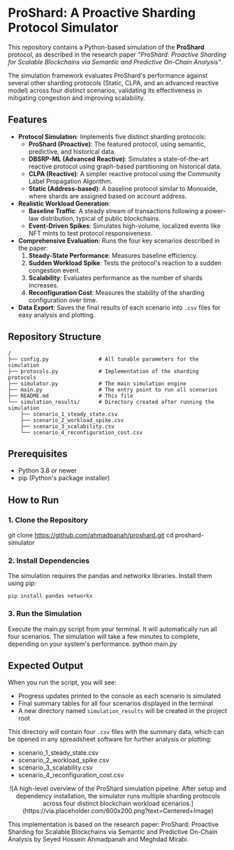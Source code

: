 # ProShard: A Proactive Sharding Protocol Simulator

This repository contains a Python-based simulation of the **ProShard** protocol, as described in the research paper *"ProShard: Proactive Sharding for Scalable Blockchains via Semantic and Predictive On-Chain Analysis"*.

The simulation framework evaluates ProShard's performance against several other sharding protocols (Static, CLPA, and an advanced reactive model) across four distinct scenarios, validating its effectiveness in mitigating congestion and improving scalability.

## Features

- **Protocol Simulation**: Implements five distinct sharding protocols:
  - **ProShard (Proactive)**: The featured protocol, using semantic, predictive, and historical data.
  - **DBSRP-ML (Advanced Reactive)**: Simulates a state-of-the-art reactive protocol using graph-based partitioning on historical data.
  - **CLPA (Reactive)**: A simpler reactive protocol using the Community Label Propagation Algorithm.
  - **Static (Address-based)**: A baseline protocol similar to Monoxide, where shards are assigned based on account address.
- **Realistic Workload Generation**:
  - **Baseline Traffic**: A steady stream of transactions following a power-law distribution, typical of public blockchains.
  - **Event-Driven Spikes**: Simulates high-volume, localized events like NFT mints to test protocol responsiveness.
- **Comprehensive Evaluation**: Runs the four key scenarios described in the paper:
  1. **Steady-State Performance**: Measures baseline efficiency.
  2. **Sudden Workload Spike**: Tests the protocol's reaction to a sudden congestion event.
  3. **Scalability**: Evaluates performance as the number of shards increases.
  4. **Reconfiguration Cost**: Measures the stability of the sharding configuration over time.
- **Data Export**: Saves the final results of each scenario into `.csv` files for easy analysis and plotting.

## Repository Structure
```
/
├── config.py                # All tunable parameters for the simulation
├── protocols.py             # Implementation of the sharding protocols
├── simulator.py             # The main simulation engine
├── main.py                  # The entry point to run all scenarios
├── README.md                # This file
└── simulation_results/      # Directory created after running the simulation
    ├── scenario_1_steady_state.csv
    ├── scenario_2_workload_spike.csv
    ├── scenario_3_scalability.csv
    └── scenario_4_reconfiguration_cost.csv
```

## Prerequisites

- Python 3.8 or newer
- pip (Python's package installer)

## How to Run

### 1. Clone the Repository
git clone https://github.com/ahmadpanah/proshard.git
cd proshard-simulator

### 2. Install Dependencies
The simulation requires the pandas and networkx libraries. Install them using pip:
```
pip install pandas networkx
```

### 3. Run the Simulation
Execute the main.py script from your terminal. It will automatically run all four scenarios. The simulation will take a few minutes to complete, depending on your system's performance.
python main.py

## Expected Output

When you run the script, you will see:
- Progress updates printed to the console as each scenario is simulated
- Final summary tables for all four scenarios displayed in the terminal
- A new directory named `simulation_results` will be created in the project root

This directory will contain four `.csv` files with the summary data, which can be opened in any spreadsheet software for further analysis or plotting:
- scenario_1_steady_state.csv
- scenario_2_workload_spike.csv
- scenario_3_scalability.csv
- scenario_4_reconfiguration_cost.csv

<div align="center">
  ![A high-level overview of the ProShard simulation pipeline. After setup and dependency installation, the simulator runs multiple sharding protocols across four distinct blockchain workload scenarios.](https://via.placeholder.com/600x200.png?text=Centered+Image)
</div>

This implementation is based on the research paper: ProShard: Proactive Sharding for Scalable Blockchains via Semantic and Predictive On-Chain Analysis by Seyed Hossein Ahmadpanah and Meghdad Mirabi.